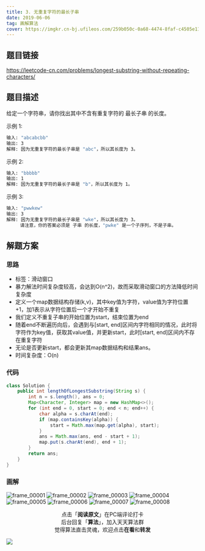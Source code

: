 ```yaml
---
title: 3. 无重复字符的最长子串
date: 2019-06-06
tag: 画解算法
cover: https://imgkr.cn-bj.ufileos.com/259b050c-0a68-4474-8faf-c4505e11ee4a.png
---
```


## 题目链接

https://leetcode-cn.com/problems/longest-substring-without-repeating-characters/

## 题目描述

给定一个字符串，请你找出其中不含有重复字符的 最长子串 的长度。

示例 1:

```bash
输入: "abcabcbb"
输出: 3 
解释: 因为无重复字符的最长子串是 "abc"，所以其长度为 3。
```

示例 2:

```bash
输入: "bbbbb"
输出: 1
解释: 因为无重复字符的最长子串是 "b"，所以其长度为 1。
```

示例 3:

```bash
输入: "pwwkew"
输出: 3
解释: 因为无重复字符的最长子串是 "wke"，所以其长度为 3。
     请注意，你的答案必须是 子串 的长度，"pwke" 是一个子序列，不是子串。
```

## 解题方案

### 思路

- 标签：滑动窗口
- 暴力解法时间复杂度较高，会达到O(n^2)，故而采取滑动窗口的方法降低时间复杂度
- 定义一个map数据结构存储(k,v)，其中key值为字符，value值为字符位置+1，加1表示从字符位置后一个才开始不重复
- 我们定义不重复子串的开始位置为start，结束位置为end
- 随着end不断遍历向后，会遇到与[start, end]区间内字符相同的情况，此时将字符作为key值，获取其value值，并更新start，此时[start, end]区间内不存在重复字符
- 无论是否更新start，都会更新其map数据结构和结果ans。
- 时间复杂度：O(n)

### 代码

```java
class Solution {
    public int lengthOfLongestSubstring(String s) {
        int n = s.length(), ans = 0;
        Map<Character, Integer> map = new HashMap<>();
        for (int end = 0, start = 0; end < n; end++) {
            char alpha = s.charAt(end);
            if (map.containsKey(alpha)) {
                start = Math.max(map.get(alpha), start);
            }
            ans = Math.max(ans, end - start + 1);
            map.put(s.charAt(end), end + 1);
        }
        return ans;
    }
}
```

### 画解

![frame_00001](https://imgkr.cn-bj.ufileos.com/c885e9a6-a969-4399-b900-19d9d7f65904.png)
![frame_00002](https://imgkr.cn-bj.ufileos.com/9c004e06-3aab-4c73-b03b-3786f3e38bfe.png)
![frame_00003](https://imgkr.cn-bj.ufileos.com/5f8f68ef-e9b8-4306-acb6-bddb1ab220e4.png)
![frame_00004](https://imgkr.cn-bj.ufileos.com/a96c0500-a9c5-424a-ba1b-6ccdd041a6b8.png)
![frame_00005](https://imgkr.cn-bj.ufileos.com/72ae13d8-3713-444a-8fe4-07febe4f34fe.png)
![frame_00006](https://imgkr.cn-bj.ufileos.com/3b3cba3d-37b7-4851-b9ee-9ec9c2b00472.png)
![frame_00007](https://imgkr.cn-bj.ufileos.com/21cc52dd-bdef-4cc1-a867-f10cfe8312ad.png)
![frame_00008](https://imgkr.cn-bj.ufileos.com/259b050c-0a68-4474-8faf-c4505e11ee4a.png)


<span style="display:block;text-align:center;">点击「<strong>阅读原文</strong>」在PC端评论打卡</span>
<span style="display:block;text-align:center;">后台回复「<strong>算法</strong>」，加入天天算法群</span>
<span style="display:block;text-align:center;">觉得算法直击灵魂，欢迎点击<strong>在看</strong>和<strong>转发</strong></span>

![](https://imgkr.cn-bj.ufileos.com/c3690018-4a92-4766-ac7e-ac54dd54c093.jpg)